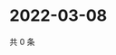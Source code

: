 # 2022-03-08

共 0 条

<!-- BEGIN WEIBO -->
<!-- 最后更新时间 Tue Mar 08 2022 22:13:17 GMT+0800 (China Standard Time) -->

<!-- END WEIBO -->
